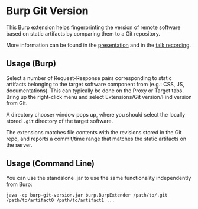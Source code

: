 Burp Git Version
================

This Burp extension helps fingerprinting the version of remote software based on static artifacts by comparing them to a Git repository.

More information can be found in the [presentation](https://silentsignal.hu/docs/S2_BSidesVienna_2017_VSzA.pdf) and in the [talk recording](https://www.youtube.com/watch?v=opk8Vb7Q7iQ).

Usage (Burp)
------------

Select a number of Request-Response pairs corresponding to static artifacts belonging to the target software component from (e.g.: CSS, JS, documentations). This can typically be done on the Proxy or Target tabs. Bring up the right-click menu and select Extensions/Git version/Find version from Git.

A directory chooser window pops up, where you should select the locally stored `.git` directory of the target software.

The extensions matches file contents with the revisions stored in the Git repo, and reports a commit/time range that matches the static artifacts on the server.

Usage (Command Line)
--------------------

You can use the standalone .jar to use the same functionality independently from Burp:

```
java -cp burp-git-version.jar burp.BurpExtender /path/to/.git /path/to/artifact0 /path/to/artifact1 ...
```


